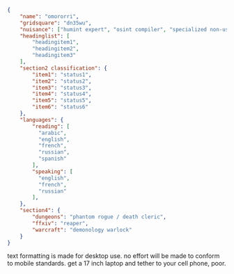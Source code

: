 ```json
{
    "name": "omororri",
    "gridsquare": "dn35wu",
    "nuisance": ["humint expert", "osint compiler", "specialized non-us"],
    "headinglist": [
        "headingitem1",
        "headingitem2",
        "headingitem3"
    ],
    "section2 classification": {
        "item1": "status1",
        "item2": "status2",
        "item3": "status3",
        "item4": "status4",
        "item5": "status5",
        "item6": "status6"
    },
    "languages": {
        "reading": [
          "arabic",
          "english",
          "french",
          "russian",
          "spanish"
        ],
        "speaking": [
          "english",
          "french",
          "russian"
        ],
    },
    "section4": {
        "dungeons": "phantom rogue / death cleric",
        "ffxiv": "reaper",
        "warcraft": "demonology warlock"
    }
}

```

text formatting is made for desktop use. no effort will be made to conform to mobile standards. get a 17 inch laptop and tether to your cell phone, poor.
